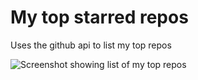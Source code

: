 # My top starred repos

Uses the github api to list my top repos

![Screenshot showing list of my top repos](https://cdn.discordapp.com/attachments/922185010205822979/1021381804051144754/Screen_Shot_2022-09-19_at_19.26.30.png)
